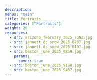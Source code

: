 ```yaml
---
description: 
menus: "main"
title: Portraits
categories: ["Portraits"]
weight: 20
resources:
  - src: arizona_february_2025_7302.jpg
  - src: jannett_dc_snow_2025_6237.jpg
  - src: jannett_dc_snow_2025_6197.jpg
  - src: boston_june_2025_0859.jpg
    params:
      cover: true
  - src: boston_june_2025_9138.jpg
  - src: boston_june_2025_9467.jpg
---
```


